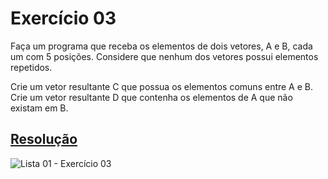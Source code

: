# Exercício 03

Faça um programa que receba os elementos de dois vetores, A e B, cada um com 5 posições. Considere que nenhum dos vetores possui elementos repetidos.

Crie um vetor resultante C que possua os elementos comuns entre A e B.
Crie um vetor resultante D que contenha os elementos de A que não existam em B.

## <a href="/codigo\Lista 01\Exercício 03\Program.cs">Resolução</a>

![Lista 01 - Exercício 03](/img/Lista%2001%20-%20Exerc%C3%ADcio%2003.png)